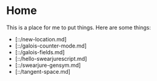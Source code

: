 # Home

This is a place for me to put things. Here are some things:
+ [::/new-location.md]
+ [::/galois-counter-mode.md]
+ [::/galois-fields.md]
+ [::/hello-swearjurescript.md]
+ [::/swearjure-gensym.md]
+ [::/tangent-space.md]
